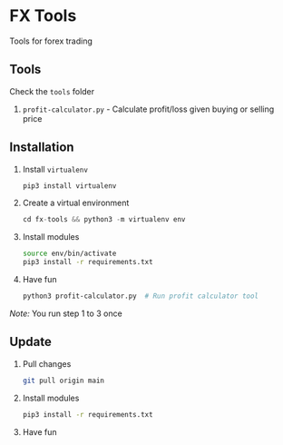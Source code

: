 # FX Tools
Tools for forex trading


## Tools

Check the `tools` folder

1. `profit-calculator.py` - Calculate profit/loss given buying or selling price

## Installation
1. Install `virtualenv`
    ```python
    pip3 install virtualenv
    ```
2. Create a virtual environment
    ```python
    cd fx-tools && python3 -m virtualenv env
    ```
3. Install modules
    ```sh
    source env/bin/activate
    pip3 install -r requirements.txt
    ```
4. Have fun
    ```sh
    python3 profit-calculator.py  # Run profit calculator tool
    ```

*Note:* You run step 1 to 3 once

## Update

1. Pull changes 
    ```sh 
    git pull origin main
    ```
3. Install modules
    ```sh
    pip3 install -r requirements.txt
    ```
4. Have fun
